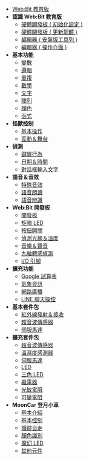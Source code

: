 - [Web:Bit 教育版](education/index.md)
- **認識 Web:Bit 教育版**
  - [硬體開發板 ( 初始化設定 )](education/info/setup.md)
  - [硬體開發板 ( 更新韌體 )](education/info/ota.md)
  - [編輯器 ( 安裝版工具列 )](education/info/toolbar.md)
  - [編輯器 ( 操作介面 )](education/info/interface.md)
- **基本功能**
  - [變數](education/basic/variables.md) 
  - [邏輯](education/basic/logic.md)
  - [重複](education/basic/loop.md)
  - [數學](education/basic/math.md)
  - [文字](education/basic/text.md)
  - [陣列](education/basic/array.md)
  - [顏色](education/basic/color.md)
  - [函式](education/basic/function.md)
- **怪獸控制**
  - [基本操作](education/monster/basic.md)
  - [互動＆舞台](education/monster/event.md)
- **偵測**
  - [鍵盤行為](education/detect/keyboard.md)
  - [日期＆時間](education/detect/time.md)
  - [對話框輸入文字](education/detect/input.md)
- **語音＆音效**
  - [特殊音效](education/sound/sound-effect.md)
  - [語音朗讀](education/sound/speak-aloud.md)
  - [語音辨識](education/sound/speech-recognition.md)
- **Web:Bit 開發板**
  - [開發板](education/board/board.md)
  - [矩陣 LED](education/board/rgbled-matrix.md)
  - [按鈕開關](education/board/ab-button.md)
  - [偵測光線＆溫度](education/board/photocell-thermistor.md)
  - [音樂＆聲音](education/board/buzzer.md)
  - [九軸體感偵測](education/board/mpu9250.md)
  - [I/O 引腳](education/board/io-pin.md)
- **擴充功能**
  - [Google 試算表](education/extension/google-spreadsheet.md)
  - [氣象資訊](education/extension/weather.md)
  - [網路廣播](education/extension/broadcast.md)
  - [LINE 聊天操控](education/extension/line.md)
- **基本套件包**
  - [紅外線發射＆接收](education/extension-basic-package/ir.md)
  - [超音波傳感器](education/extension-basic-package/ultrasonic.md)
  - [伺服馬達](education/extension-basic-package/servo.md)
- **擴充套件包**
  - [超音波傳感器](education/extension-full-package/ultrasonic.md)
  - [溫濕度感測器](education/extension-full-package/dht11.md)
  - [伺服馬達](education/extension-full-package/servo.md)
  - [LED](education/extension-full-package/led.md)
  - [三色 LED](education/extension-full-package/rgbled.md)
  - [繼電器](education/extension-full-package/relay.md)
  - [光敏電阻](education/extension-full-package/photocell.md)
  - [可變電阻](education/extension-full-package/pot.md)
- **MoonCar 登月小車**
  - [基本介紹](education/extension-mooncar/mooncar.md)
  - [基本控制](education/extension-mooncar/control.md)
  - [循跡自走](education/extension-mooncar/track.md)
  - [顏色識別](education/extension-mooncar/color-tracking.md)
  - [魔幻 LED](education/extension-mooncar/magic-led.md)
  - [其他元件](education/extension-mooncar/other.md)
